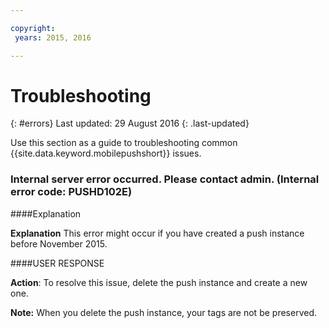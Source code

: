 ```yaml
---

copyright:
 years: 2015, 2016

---
```


# Troubleshooting
{: #errors}
Last updated: 29 August 2016
{: .last-updated}

Use this section as a guide to troubleshooting common {{site.data.keyword.mobilepushshort}} issues.


### Internal server error occurred. Please contact admin. (Internal error code: PUSHD102E)

####Explanation

**Explanation** This error might occur if you have created a push instance before November 2015.  

####USER RESPONSE

**Action**:  To resolve this issue, delete the push instance and create a new one.

**Note:** When you delete the push instance, your tags are not be preserved.

